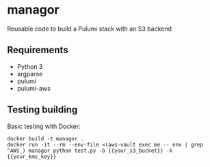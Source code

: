 # managor

Reusable code to build a Pulumi stack with an S3 backend

## Requirements

* Python 3
* argparse
* pulumi
* pulumi-aws

## Testing building

Basic testing with Docker:

```shell
docker build -t managor .
docker run -it --rm --env-file <(aws-vault exec me -- env | grep ^AWS_) managor python test.py -b {{your_s3_bucket}} -k {{your_kms_key}} 
```




